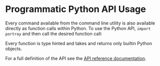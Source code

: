 # Programmatic Python API Usage

Every command available from the command line utility is also available directly as function calls within Python.
To use the Python API, `import portray` and then call the desired function call:

<script id="asciicast-264254" src="https://asciinema.org/a/264254.js" async></script>

Every function is type hinted and takes and returns only builtin Python objects.

For a full definition of the API see the [API reference documentation](https://timothycrosley.github.io/portray/reference/portray/api/).
